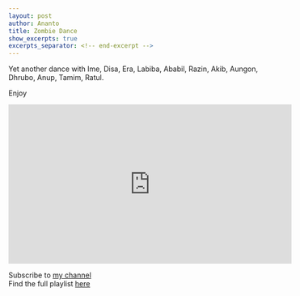 ```yaml
---
layout: post
author: Ananto
title: Zombie Dance
show_excerpts: true
excerpts_separator: <!-- end-excerpt -->
---
```


Yet another dance with Ime, Disa, Era, Labiba, Ababil, Razin, Akib, Aungon, Dhrubo, Anup, Tamim, Ratul.  
<!-- end-excerpt -->
Enjoy  

<iframe width="560" height="315" src="https://www.youtube.com/embed/3Y7SQm_T_yk" frameborder="0" allow="accelerometer; autoplay; encrypted-media; gyroscope; picture-in-picture" allowfullscreen></iframe>  

Subscribe to [my channel](https://www.youtube.com/channel/UCDIqQtl5eWaLr-OdCJKCcCA?view_as=subscriber)  
Find the full playlist [here](https://www.youtube.com/playlist?list=PLEwzGLbD27m3eg0_FqSYEptp40S6uzwUo)  
